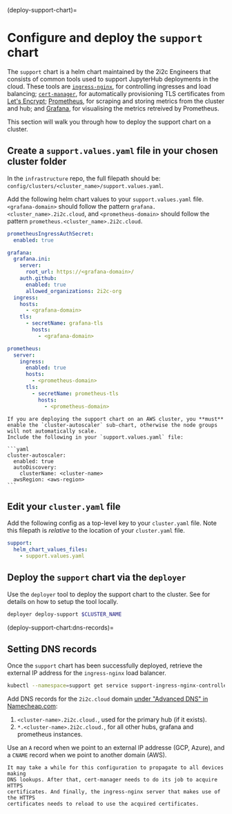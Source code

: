 (deploy-support-chart)=
# Configure and deploy the `support` chart

The `support` chart is a helm chart maintained by the 2i2c Engineers that consists of common tools used to support JupyterHub deployments in the cloud.
These tools are [`ingress-nginx`](https://kubernetes.github.io/ingress-nginx/), for controlling ingresses and load balancing; [`cert-manager`](https://cert-manager.io/docs/), for automatically provisioning TLS certificates from [Let's Encrypt](https://letsencrypt.org/); [Prometheus](https://prometheus.io/), for scraping and storing metrics from the cluster and hub; and [Grafana](https://grafana.com/), for visualising the metrics retreived by Prometheus.

This section will walk you through how to deploy the support chart on a cluster.

## Create a `support.values.yaml` file in your chosen cluster folder

In the `infrastructure` repo, the full filepath should be: `config/clusters/<cluster_name>/support.values.yaml`.

Add the following helm chart values to your `support.values.yaml` file.
`<grafana-domain>` should follow the pattern `grafana.<cluster_name>.2i2c.cloud`,
and `<prometheus-domain>` should follow the pattern `prometheus.<cluster_name>.2i2c.cloud`.

```yaml
prometheusIngressAuthSecret:
  enabled: true

grafana:
  grafana.ini:
    server:
      root_url: https://<grafana-domain>/
    auth.github:
      enabled: true
      allowed_organizations: 2i2c-org
  ingress:
    hosts:
      - <grafana-domain>
    tls:
      - secretName: grafana-tls
        hosts:
          - <grafana-domain>

prometheus:
  server:
    ingress:
      enabled: true
      hosts:
        - <prometheus-domain>
      tls:
        - secretName: prometheus-tls
          hosts:
            - <prometheus-domain>
```

````{warning}
If you are deploying the support chart on an AWS cluster, you **must** enable the `cluster-autoscaler` sub-chart, otherwise the node groups will not automatically scale.
Include the following in your `support.values.yaml` file:

```yaml
cluster-autoscaler:
  enabled: true
  autoDiscovery:
    clusterName: <cluster-name>
  awsRegion: <aws-region>
```
````

## Edit your `cluster.yaml` file

Add the following config as a top-level key to your `cluster.yaml` file.
Note this filepath is _relative_ to the location of your `cluster.yaml` file.

```yaml
support:
  helm_chart_values_files:
    - support.values.yaml
```

## Deploy the `support` chart via the `deployer`

Use the `deployer` tool to deploy the support chart to the cluster.
See [](hubs:manual-deploy) for details on how to setup the tool locally.

```bash
deployer deploy-support $CLUSTER_NAME
```

(deploy-support-chart:dns-records)=
## Setting DNS records

Once the `support` chart has been successfully deployed, retrieve the external IP address for the `ingress-nginx` load balancer.

```bash
kubectl --namespace=support get service support-ingress-nginx-controller
```

Add DNS records for the `2i2c.cloud` domain [under "Advanced DNS" in
Namecheap.com](https://ap.www.namecheap.com/Domains/DomainControlPanel/2i2c.cloud/advancedns):

1. `<cluster-name>.2i2c.cloud.`, used for the primary hub (if it exists).
2. `*.<cluster-name>.2i2c.cloud.`, for all other hubs, grafana and prometheus
   instances.

Use an `A` record when we point to an external IP addresse (GCP, Azure), and a
`CNAME` record when we point to another domain (AWS).

```{note}
It may take a while for this configuration to propagate to all devices making
DNS lookups. After that, cert-manager needs to do its job to acquire HTTPS
certificates. And finally, the ingress-nginx server that makes use of the HTTPS
certificates needs to reload to use the acquired certificates.
```
